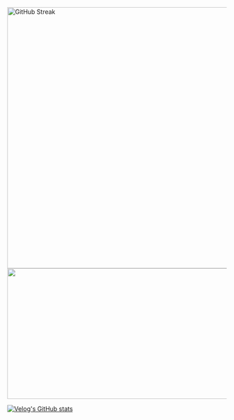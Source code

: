 <a href="https://git.io/streak-stats">
  <img
    src="https://streak-stats.demolab.com?user=gkdudans&theme=vue&card_height=236"
    alt="GitHub Streak"
    width="600"
  />
</a>

<a href="https://github.com/devxb/gitanimals">
  <img
    src="https://render.gitanimals.org/farms/gkdudans"
    width="600"
    height="300"
  />
</a>

[![Velog's GitHub stats](https://velog-readme-stats.vercel.app/api?name=ansgkdud)](https://github.com/gkdudans/velog-readme-stats)

